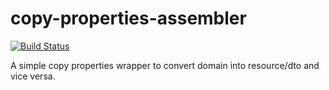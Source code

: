 # copy-properties-assembler

[![Build Status](https://travis-ci.org/marcosvidolin/copy-properties-assembler.svg?branch=master)](https://travis-ci.org/marcosvidolin/copy-properties-assembler)

A simple copy properties wrapper to convert domain into resource/dto and vice versa.
